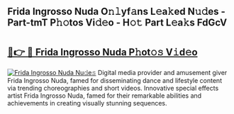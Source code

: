 ## Frida Ingrosso Nuda O𝚗𝚕yf𝚊ns L𝚎a𝚔ed N𝚞𝚍es - Part-tmT P𝚑𝚘tos Vi𝚍𝚎o - H𝚘𝚝 Part L𝚎a𝚔s FdGcV

# <h2><a href="http://kf3zssc.oniu.top/?m=Frida+Ingrosso+Nuda">🔗👉 🔴 Frida Ingrosso Nuda P𝚑ot𝚘𝚜 V𝚒d𝚎o</a></h2>

[![Frida Ingrosso Nuda Nu𝚍e𝚜](https://i.imgur.com/0qMVB7G.gif)](http://kf3zssc.oniu.top/?m=Frida+Ingrosso+Nuda)
Digital media provider and amusement giver Frida Ingrosso Nuda, famed for disseminating dance and lifestyle content via trending choreographies and short videos. Innovative special effects artist Frida Ingrosso Nuda, famed for their remarkable abilities and achievements in creating visually stunning sequences.  
